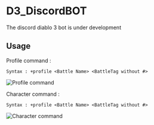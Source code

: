 # D3_DiscordBOT
The discord diablo 3 bot is under development

## Usage

Profile command :
```
Syntax : +profile <Battle Name> <BattleTag without #>
```

![Profile command](https://image.noelshack.com/fichiers/2020/17/6/1587810296-profile-command.png)

Character command : 
```
Syntax : +profile <Battle Name> <BattleTag without #>
```
![Character command](http://image.noelshack.com/fichiers/2020/17/6/1587811503-character-command.png)

